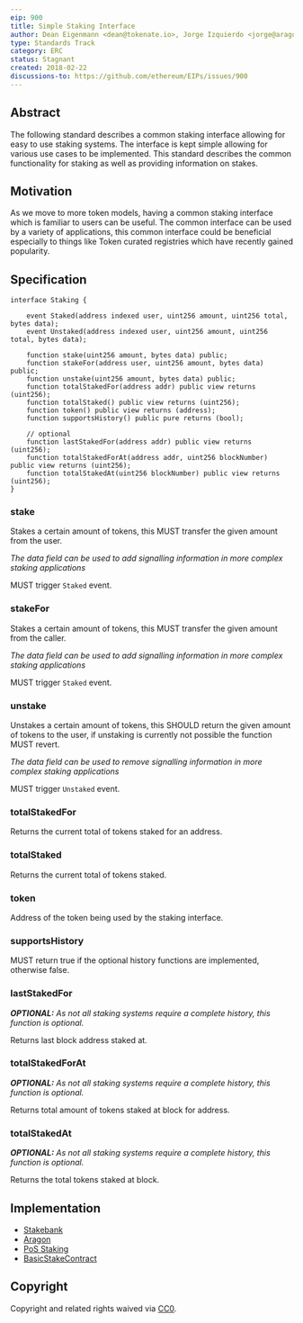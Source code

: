 ```yaml
---
eip: 900
title: Simple Staking Interface
author: Dean Eigenmann <dean@tokenate.io>, Jorge Izquierdo <jorge@aragon.one>
type: Standards Track
category: ERC
status: Stagnant
created: 2018-02-22
discussions-to: https://github.com/ethereum/EIPs/issues/900
---
```


## Abstract

The following standard describes a common staking interface allowing for easy to use staking systems. The interface is kept simple allowing for various use cases to be implemented. This standard describes the common functionality for staking as well as providing information on stakes.

## Motivation

As we move to more token models, having a common staking interface which is familiar to users can be useful. The common interface can be used by a variety of applications, this common interface could be beneficial especially to things like Token curated registries which have recently gained popularity.

## Specification

```solidity
interface Staking {

    event Staked(address indexed user, uint256 amount, uint256 total, bytes data);
    event Unstaked(address indexed user, uint256 amount, uint256 total, bytes data);

    function stake(uint256 amount, bytes data) public;
    function stakeFor(address user, uint256 amount, bytes data) public;
    function unstake(uint256 amount, bytes data) public;
    function totalStakedFor(address addr) public view returns (uint256);
    function totalStaked() public view returns (uint256);
    function token() public view returns (address);
    function supportsHistory() public pure returns (bool);

    // optional
    function lastStakedFor(address addr) public view returns (uint256);
    function totalStakedForAt(address addr, uint256 blockNumber) public view returns (uint256);
    function totalStakedAt(uint256 blockNumber) public view returns (uint256);
}
```

### stake

Stakes a certain amount of tokens, this MUST transfer the given amount from the user.

*The data field can be used to add signalling information in more complex staking applications*

MUST trigger ```Staked``` event.

### stakeFor

Stakes a certain amount of tokens, this MUST transfer the given amount from the caller.

*The data field can be used to add signalling information in more complex staking applications*

MUST trigger ```Staked``` event.

### unstake

Unstakes a certain amount of tokens, this SHOULD return the given amount of tokens to the user, if unstaking is currently not possible the function MUST revert.

*The data field can be used to remove signalling information in more complex staking applications*

MUST trigger ```Unstaked``` event.

### totalStakedFor

Returns the current total of tokens staked for an address.

### totalStaked

Returns the current total of tokens staked.

### token

Address of the token being used by the staking interface.

### supportsHistory

MUST return true if the optional history functions are implemented, otherwise false.

### lastStakedFor

***OPTIONAL:** As not all staking systems require a complete history, this function is optional.*

Returns last block address staked at.

### totalStakedForAt

***OPTIONAL:** As not all staking systems require a complete history, this function is optional.*

Returns total amount of tokens staked at block for address.

### totalStakedAt

***OPTIONAL:** As not all staking systems require a complete history, this function is optional.*

Returns the total tokens staked at block.

## Implementation

- [Stakebank](https://github.com/HarbourProject/stakebank)
- [Aragon](https://github.com/aragon/aragon-apps/pull/101)
- [PoS Staking](https://github.com/maticnetwork/contracts/blob/master/contracts/StakeManager.sol)
- [BasicStakeContract](https://github.com/codex-protocol/contract.erc-900)

## Copyright
Copyright and related rights waived via [CC0](../LICENCE).
